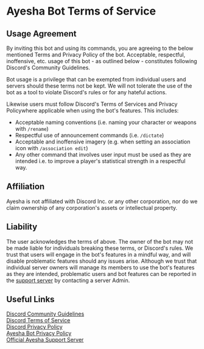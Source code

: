 # Ayesha Bot Terms of Service

## Usage Agreement

By inviting this bot and using its commands, you are agreeing to the below mentioned Terms and Privacy Policy of the bot.
Acceptable, respectful, inoffensive, etc. usage of this bot - as outlined below - constitutes following Discord's Community Guidelines.

Bot usage is a privilege that can be exempted from individual users and servers should these terms not be kept.
We will not tolerate the use of the bot as a tool to violate Discord's rules or for any hateful actions.

Likewise users must follow Discord's Terms of Services and Privacy Policywhere applicable when using the bot's features. This includes:
* Acceptable naming conventions (i.e. naming your character or weapons with `/rename`)
* Respectful use of announcement commands (i.e. `/dictate`)
* Acceptable and inoffensive imagery (e.g. when setting an association icon with `/association edit`)
* Any other command that involves user input must be used as they are intended i.e. to improve a player's statistical strength in a respectful way.

## Affiliation
Ayesha is not affiliated with Discord Inc. or any other corporation, nor do we claim ownership of any corporation's assets or intellectual property.

## Liability
The user acknowledges the terms of above. The owner of the bot may not be made liable for individuals breaking these terms, or Discord's rules.
We trust that users will engage in the bot's features in a mindful way, and will disable problematic features should any issues arise.
Although we trust that individual server owners will manage its members to use the bot's features as they are intended, problematic users and bot features can be reported in the [support server](https://discord.gg/FRTTARhN44) by contacting a server Admin.

## Useful Links
[Discord Community Guidelines](https://discord.com/guidelines)\
[Discord Terms of Service](https://discord.com/terms)\
[Discord Privacy Policy](https://discord.com/privacy)\
[Ayesha Bot Privacy Policy](https://github.com/seanathan-discordbot/Ayesha-2.0/blob/main/Privacy%20Policy.md)\
[Official Ayesha Support Server](https://discord.com/terms)
